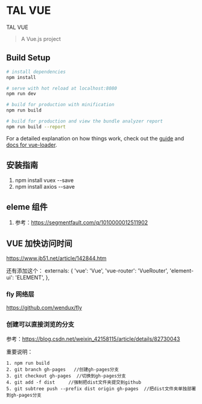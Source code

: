 # TAL VUE
TAL VUE


> A Vue.js project

## Build Setup

``` bash
# install dependencies
npm install

# serve with hot reload at localhost:8080
npm run dev

# build for production with minification
npm run build

# build for production and view the bundle analyzer report
npm run build --report
```

For a detailed explanation on how things work, check out the [guide](http://vuejs-templates.github.io/webpack/) and [docs for vue-loader](http://vuejs.github.io/vue-loader).


## 安装指南
1. npm install vuex --save
2. npm install axios --save


## eleme  组件
1. 参考：https://segmentfault.com/q/1010000012511902


## VUE 加快访问时间
https://www.jb51.net/article/142844.htm


还有添加这个：
  externals: {
    'vue': 'Vue',
    'vue-router': 'VueRouter',
    'element-ui': 'ELEMENT',
  },

### fly 网络层
https://github.com/wendux/fly


### 创建可以直接浏览的分支
参考：https://blog.csdn.net/weixin_42158115/article/details/82730043

重要说明：
```
1. npm run build
2. git branch gh-pages   //创建gh-pages分支
3. git checkout gh-pages  //切换到gh-pages分支
4. git add -f dist     //强制把dist文件夹提交到github
5. git subtree push --prefix dist origin gh-pages  //把dist文件夹单独部署到gh-pages分支
```
